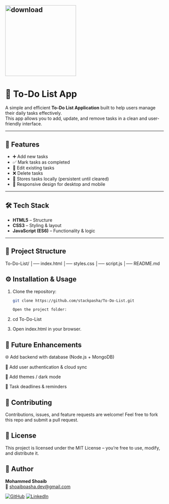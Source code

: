 ## <img width="225" height="225" alt="download" src="https://github.com/user-attachments/assets/58bba486-8f5b-4dc6-a3c7-778f21eec6ac" />

# 📝 To-Do List App

A simple and efficient **To-Do List Application** built to help users manage their daily tasks effectively.  
This app allows you to add, update, and remove tasks in a clean and user-friendly interface.

---

## 🚀 Features
- ➕ Add new tasks
- ✅ Mark tasks as completed
- 📝 Edit existing tasks
- ❌ Delete tasks
- 💾 Stores tasks locally (persistent until cleared)
- 📱 Responsive design for desktop and mobile

---

## 🛠️ Tech Stack
- **HTML5** – Structure
- **CSS3** – Styling & layout
- **JavaScript (ES6)** – Functionality & logic

---

## 📂 Project Structure
To-Do-List/
│── index.html
│── styles.css
│── script.js
│── README.md
## ⚙️ Installation & Usage
1. Clone the repository:
   ```bash
   git clone https://github.com/stackpasha/To-Do-List.git

   Open the project folder:

2. cd To-Do-List


3. Open index.html in your browser.  <br>
## 🎯 Future Enhancements

🌐 Add backend with database (Node.js + MongoDB)

📱 Add user authentication & cloud sync

🎨 Add themes / dark mode

📅 Task deadlines & reminders
## 🤝 Contributing

Contributions, issues, and feature requests are welcome!
Feel free to fork this repo and submit a pull request.
## 📜 License

This project is licensed under the MIT License – you’re free to use, modify, and distribute it.
## 👤 Author
**Mohammed Shoaib**  
📧 [shoaibpasha.dev@gmail.com](mailto:shoaibpasha.dev@gmail.com)  

[![GitHub](https://img.shields.io/badge/GitHub-100000?style=for-the-badge&logo=github&logoColor=white)](https://github.com/its-shub1)
[![LinkedIn](https://img.shields.io/badge/LinkedIn-0A66C2?style=for-the-badge&logo=linkedin&logoColor=white)](https://www.linkedin.com/in/shoaibpasha)


